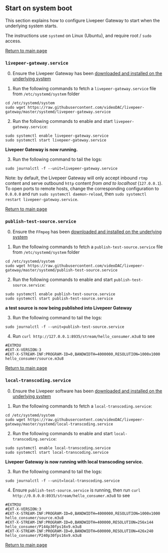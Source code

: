 ## Start on system boot

This section explains how to configure Livepeer Gateway to start when the underlying system starts.

The instructions use `systemd` on Linux (Ubuntu), and require root / `sudo` access. 

[Return to main page](./README.md#next-steps)

### `livepeer-gateway.service`

0. Ensure the Livepeer Gateway has been [downloaded and installed on the underlying system](#minimum-setup)

1. Run the following commands to fetch a `livepeer-gateway.service` file from `/etc/systemd/system` folder
```
cd /etc/systemd/system
sudo wget https://raw.githubusercontent.com/videoDAC/livepeer-gateway/master/systemd/livepeer-gateway.service
```

2. Run the following commands to enable and start `livepeer-gateway.service`:
```
sudo systemctl enable livepeer-gateway.service
sudo systemctl start livepeer-gateway.service
```

**Livepeer Gateway is now running.**

3. Run the following command to tail the logs:
```
sudo journalctl -f --unit=livepeer-gateway.service
```

Note: by default, the Livepeer Gateway will only accept inbound `rtmp` content and serve outbound `http` content _from and to localhost_ (`127.0.0.1`). To open ports to remote hosts, change the corresponding configuration to `0.0.0.0` and run `sudo systemctl daemon-reload`, then `sudo systemctl restart livepeer-gateway.service`.

[Return to main page](./README.md#next-steps)

### `publish-test-source.service`

0. Ensure the `FFmpeg` has been [downloaded and installed on the underlying system](#minimum-setup)

1. Run the following commands to fetch a `publish-test-source.service` file from `/etc/systemd/system` folder
```
cd /etc/systemd/system
sudo wget https://raw.githubusercontent.com/videoDAC/livepeer-gateway/master/systemd/publish-test-source.service
```

2. Run the following commands to enable and start `publish-test-source.service`:
```
sudo systemctl enable publish-test-source.service
sudo systemctl start publish-test-source.service
```

**a test source is now being published into Livepeer Gateway**

3. Run the following command to tail the logs:
```
sudo journalctl -f --unit=publish-test-source.service
```

4. Run `curl http://127.0.0.1:8935/stream/hello_consumer.m3u8` to see
```
#EXTM3U
#EXT-X-VERSION:3
#EXT-X-STREAM-INF:PROGRAM-ID=0,BANDWIDTH=4000000,RESOLUTION=1000x1000
hello_consumer/source.m3u8
```

[Return to main page](./README.md#next-steps)

### `local-transcoding.service`

0. Ensure the Livepeer software has been [downloaded and installed on the underlying system](#minimum-setup)

1. Run the following commands to fetch a `local-transcoding.service`:
```
cd /etc/systemd/system
sudo wget https://raw.githubusercontent.com/videoDAC/livepeer-gateway/master/systemd/local-transcoding.service
```

2. Run the following commands to enable and start `local-transcoding.service`:
```
sudo systemctl enable local-transcoding.service
sudo systemctl start local-transcoding.service
```

**Livepeer Gateway is now running with local transcoding service.**

3. Run the following command to tail the logs:
```
sudo journalctl -f --unit=local-transcoding.service
```

4. Ensure `publish-test-source.service` is running, then run `curl http://0.0.0.0:8935/stream/hello_consumer.m3u8` to see
```
#EXTM3U
#EXT-X-VERSION:3
#EXT-X-STREAM-INF:PROGRAM-ID=0,BANDWIDTH=4000000,RESOLUTION=1000x1000
hello_consumer/source.m3u8
#EXT-X-STREAM-INF:PROGRAM-ID=0,BANDWIDTH=400000,RESOLUTION=256x144
hello_consumer/P144p30fps16x9.m3u8
#EXT-X-STREAM-INF:PROGRAM-ID=0,BANDWIDTH=600000,RESOLUTION=426x240
hello_consumer/P240p30fps16x9.m3u8
```

[Return to main page](./README.md#next-steps)

